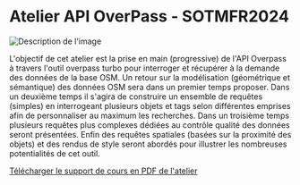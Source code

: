 # Atelier API OverPass - SOTMFR2024

![Description de l'image](https://pretalx.com/media/sotm-fr-2024/img/2082-sotm2024-logos_Sotm-2024-logo-horizontal_wTCug9y.png)


L'objectif de cet atelier est la prise en main (progressive) de l'API Overpass à travers l'outil overpass turbo pour interroger et récupérer à la demande des données de la base OSM. Un retour sur la modélisation (géométrique et sémantique) des données OSM sera dans un premier temps proposer. Dans un deuxième temps il s'agira de construire un ensemble de requêtes (simples) en interrogeant plusieurs objets et tags selon différentes emprises afin de personnaliser au maximum les recherches. Dans un troisième temps plusieurs requêtes plus complexes dédiées au contrôle qualité des données seront présentées. Enfin des requêtes spatiales (basées sur la proximité des objets) et des rendus de style seront abordés pour illustrer les nombreuses potentialités de cet outil.

[Télécharger le support de cours en PDF de l'atelier](https://github.com/bmericskay/SOTMFR2024/blob/main/2024_SOTM.pdf)
